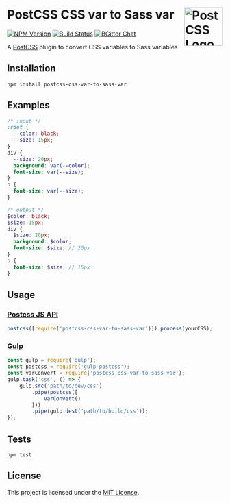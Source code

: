 # PostCSS CSS var to Sass var [<img src="https://postcss.github.io/postcss/logo.svg" alt="PostCSS Logo" width="90" height="90" align="right">](https://github.com/postcss/postcss)
[![NPM Version](https://img.shields.io/npm/v/postcss-css-var-to-sass-var.svg)](https://www.npmjs.com/package/postcss-css-var-to-sass-var)
[![Build Status](https://travis-ci.org/arpadHegedus/postcss-css-var-to-sass-var.svg?branch=master)](https://travis-ci.org/arpadHegedus/postcss-css-var-to-sass-var)
[![BGitter Chat](https://img.shields.io/badge/chat-gitter-blue.svg)](https://gitter.im/postcss/postcss)

A [PostCSS](https://github.com/postcss/postcss) plugin to convert CSS variables to Sass variables


## Installation

```
npm install postcss-css-var-to-sass-var
```

## Examples

```css
/* input */
:root {
  --color: black;
  --size: 15px;
}
div {
  --size: 20px;
  background: var(--color);
  font-size: var(--size);
}
p {
  font-size: var(--size);
}
```
```scss
/* output */
$color: black;
$size: 15px;
div {
  $size: 20px;
  background: $color;
  font-size: $size; // 20px
}
p {
  font-size: $size; // 15px
}
```

## Usage

### [Postcss JS API](https://github.com/postcss/postcss#js-api)

```js
postcss([require('postcss-css-var-to-sass-var')]).process(yourCSS);
```

### [Gulp](https://github.com/gulpjs/gulp)

```js
const gulp = require('gulp');
const postcss = require('gulp-postcss');
const varConvert = require('postcss-css-var-to-sass-var');
gulp.task('css', () => {
    gulp.src('path/to/dev/css')
        .pipe(postcss([
            varConvert()
        ]))
        .pipe(gulp.dest('path/to/build/css'));
});
```

## Tests

```
npm test
```

## License
This project is licensed under the [MIT License](./LICENSE).
